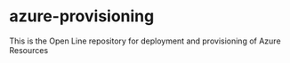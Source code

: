 # azure-provisioning
This is the Open Line repository for deployment and provisioning of Azure Resources
